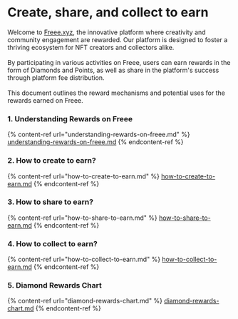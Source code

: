 # Create, share, and collect to earn

Welcome to [Freee.xyz](https://www.freee.xyz/), the innovative platform where creativity and community engagement are rewarded. Our platform is designed to foster a thriving ecosystem for NFT creators and collectors alike. \
\
By participating in various activities on Freee, users can earn rewards in the form of Diamonds and Points, as well as share in the platform's success through platform fee distribution. \
\
This document outlines the reward mechanisms and potential uses for the rewards earned on Freee.

### 1. Understanding Rewards on Freee

{% content-ref url="understanding-rewards-on-freee.md" %}
[understanding-rewards-on-freee.md](understanding-rewards-on-freee.md)
{% endcontent-ref %}

### 2. How to create to earn?

{% content-ref url="how-to-create-to-earn.md" %}
[how-to-create-to-earn.md](how-to-create-to-earn.md)
{% endcontent-ref %}

### 3. How to share to earn?

{% content-ref url="how-to-share-to-earn.md" %}
[how-to-share-to-earn.md](how-to-share-to-earn.md)
{% endcontent-ref %}

### 4. How to collect to earn?

{% content-ref url="how-to-collect-to-earn.md" %}
[how-to-collect-to-earn.md](how-to-collect-to-earn.md)
{% endcontent-ref %}

### 5. Diamond Rewards Chart

{% content-ref url="diamond-rewards-chart.md" %}
[diamond-rewards-chart.md](diamond-rewards-chart.md)
{% endcontent-ref %}









